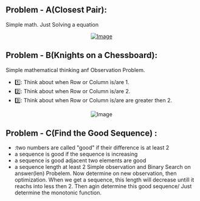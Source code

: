 ## Problem - A(Closest Pair):
Simple math. Just Solving a equation 
<div align = "center">
 <a href="https://github.com/user-attachments/assets/9584ca1a-6892-4800-a526-056b1677dc5c" align="center">
  <img src="https://github.com/user-attachments/assets/9584ca1a-6892-4800-a526-056b1677dc5c" alt="Image" />
</a>
</div>



## Problem - B(Knights on a Chessboard):
Simple mathematical thinking anf Observation Problem.
- 1️⃣: Think about when Row or Column is/are 1.
- 2️⃣: Think about when  Row or Column is/are 2.
- 3️⃣: Think about when  Row or Column is/are are greater then 2.
  
<div align = "center">
  <img src="https://github.com/user-attachments/assets/9d334ebd-2fc5-452f-9b00-2294909a022d" alt="Image" />
</div>

## Problem - C(Find the Good Sequence) : 
- :two numbers are called "good" if their difference is at least 2
- a sequence is good if the sequence is increasing
- a sequence is good adjacent two elements are good
- a sequence length at least 2
Simple observation and Binary Search on answer(len) Probelem. Now determine on new observation, then optimization. When we get a sequence, this length will decrease untill it reachs into less then 2. Then agin determine this good sequence/
Just determine the monotonic function.

